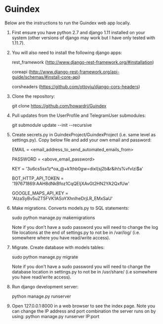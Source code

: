 # Guindex
Below are the instructions to run the Guindex web app locally.

1. First ensure you have python 2.7 and django 1.11 installed on your system (other versions of django may work but I have only tested with 1.11.7).

2. You will also need to install the following django apps:

   rest_framework (http://www.django-rest-framework.org/#installation)

   coreapi (http://www.django-rest-framework.org/api-guide/schemas/#install-core-api)

   corsheaders (https://github.com/ottoyiu/django-cors-headers)

3. Clone the repository:

   git clone https://github.com/howardrj/Guindex

4. Pull updates from the UserProfile and TelegramUser submodules:

   git submodule update --init --recursive
   
5. Create secrets.py in GuindexProject/GuindexProject (i.e. same level as settings.py).
   Copy below file and add your own email and password:
   
   EMAIL = <email_address_to_send_automated_emails_from>
   
   PASSWORD = <above_email_password>
   
   KEY = '3u6cs5sx1z*oa_@+k1thb0gw=dixl(sj2b&r&ih!s%vfvlzi$a'
   
   BOT_HTTP_API_TOKEN = '197671869:AAH8dNkBfoz1CqQEIjXAvGt2HN2YA2QxfUw'

   GOOGLE_MAPS_API_KEY = 'AIzaSyBv5uZT5FVK1ASoYXhnlheDrjLR_EMxSaU'
   
6. Make migrations. Converts models.py to SQL statements:

   sudo python manage.py makemigrations
   
   Note if you don't have a sudo password you will need to change the log file locations at the end of settings.py
   to not be in /var/log/ (i.e. somewhere where you have read/write access).
   
7. Migrate. Create database with models tables:

   sudo python manage.py migrate
   
   Note if you don't have a sudo password you will need to change the database location in settings.py to not be in /usr/share/ (i.e somewhere you have read/write access).
   
8. Run django development server:

   python manage.py runserver
   
9. Open 127.0.0.1:8000 in a web browser to see the index page.
   Note you can change the IP address and port combination the server runs on by using:
   python manage.py runserver IP:port
